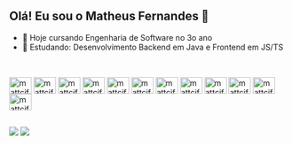 ## Olá! Eu sou o Matheus Fernandes 👋


- 🔭 Hoje cursando Engenharia de Software no 3o ano
- 🌱 Estudando: Desenvolvimento Backend em Java e Frontend em JS/TS 

##
<div style="display: inline_block"><br>
  <img align="center" alt="mattcif" height="30" width="40" src="https://cdn.jsdelivr.net/gh/devicons/devicon@latest/icons/java/java-original.svg" />
  <img align="center" alt="mattcif" height="30" width="40" src="https://cdn.jsdelivr.net/gh/devicons/devicon@latest/icons/spring/spring-original.svg" />
  <img align="center" alt="mattcif" height="30" width="40" src="https://cdn.jsdelivr.net/gh/devicons/devicon@latest/icons/kotlin/kotlin-original.svg" />
  <img align="center" alt="mattcif" height="30" width="40" src="https://cdn.jsdelivr.net/gh/devicons/devicon@latest/icons/androidstudio/androidstudio-original.svg" />
  <img align="center" alt="mattcif" height="30" width="40" src="https://cdn.jsdelivr.net/gh/devicons/devicon@latest/icons/mysql/mysql-original.svg" />
  <img align="center" alt="mattcif" height="30" width="40" src="https://cdn.jsdelivr.net/gh/devicons/devicon@latest/icons/python/python-original.svg" />
  <img align="center" alt="mattcif" height="30" width="40" src="https://cdn.jsdelivr.net/gh/devicons/devicon@latest/icons/linux/linux-original.svg" />
  <img align="center" alt="mattcif" height="30" width="40" src="https://cdn.jsdelivr.net/gh/devicons/devicon@latest/icons/html5/html5-original.svg" />
  <img align="center" alt="mattcif" height="30" width="40"src="https://cdn.jsdelivr.net/gh/devicons/devicon@latest/icons/css3/css3-original.svg" />
  <img align="center" alt="mattcif" height="30" width="40" src="https://cdn.jsdelivr.net/gh/devicons/devicon@latest/icons/javascript/javascript-original.svg" />
  <img align="center" alt="mattcif" height="30" width="40" src="https://cdn.jsdelivr.net/gh/devicons/devicon@latest/icons/typescript/typescript-original.svg" />
  <img align="center" alt="mattcif" height="30" width="40" src="https://cdn.jsdelivr.net/gh/devicons/devicon@latest/icons/react/react-original.svg" />

  ##
</div>



<div>
  <a href="mailto:theusdecif@gmail.com"><img src="https://img.shields.io/badge/Gmail-D14836?style=for-the-badge&logo=gmail&logoColor=white"></a>
  <a href="https://www.linkedin.com/in/matheus-fernandes-201aa1170/"><img src="https://img.shields.io/badge/LinkedIn-0077B5?style=for-the-badge&logo=linkedin&logoColor=white"></a>
  
</div>
